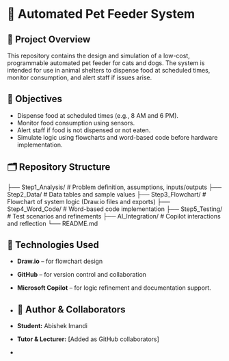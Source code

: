 # 🐾 Automated Pet Feeder System

## 📌 Project Overview
This repository contains the design and simulation of a low-cost, programmable automated pet feeder for cats and dogs. The system is intended for use in animal shelters to dispense food at scheduled times, monitor consumption, and alert staff if issues arise.

## 🎯 Objectives
- Dispense food at scheduled times (e.g., 8 AM and 6 PM).
- Monitor food consumption using sensors.
- Alert staff if food is not dispensed or not eaten.
- Simulate logic using flowcharts and word-based code before hardware implementation.

## 🗂️ Repository Structure
├── Step1_Analysis/ # Problem definition, assumptions, inputs/outputs 
├── Step2_Data/ # Data tables and sample values
├── Step3_Flowchart/ # Flowchart of system logic (Draw.io files and exports) 
├── Step4_Word_Code/ # Word-based code implementation 
├── Step5_Testing/ # Test scenarios and refinements 
├── AI_Integration/ # Copilot interactions and reflection
└── README.md

## 🔧 Technologies Used
- **Draw.io** – for flowchart design
- **GitHub** – for version control and collaboration
- **Microsoft Copilot** – for logic refinement and documentation support.

- ## 👤 Author & Collaborators
- **Student:** Abishek Imandi  
- **Tutor & Lecturer:** [Added as GitHub collaborators]

- 
